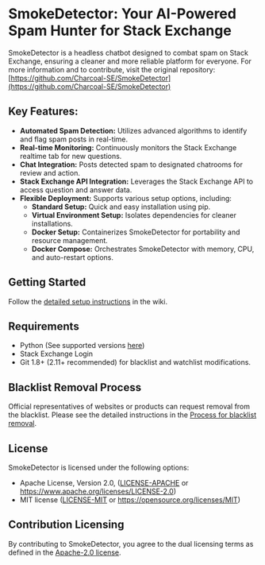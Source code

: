 # SmokeDetector: Your AI-Powered Spam Hunter for Stack Exchange

SmokeDetector is a headless chatbot designed to combat spam on Stack Exchange, ensuring a cleaner and more reliable platform for everyone. For more information and to contribute, visit the original repository: [https://github.com/Charcoal-SE/SmokeDetector](https://github.com/Charcoal-SE/SmokeDetector)

## Key Features:

*   **Automated Spam Detection:** Utilizes advanced algorithms to identify and flag spam posts in real-time.
*   **Real-time Monitoring:** Continuously monitors the Stack Exchange realtime tab for new questions.
*   **Chat Integration:** Posts detected spam to designated chatrooms for review and action.
*   **Stack Exchange API Integration:** Leverages the Stack Exchange API to access question and answer data.
*   **Flexible Deployment:** Supports various setup options, including:
    *   **Standard Setup:** Quick and easy installation using pip.
    *   **Virtual Environment Setup:** Isolates dependencies for cleaner installations.
    *   **Docker Setup:** Containerizes SmokeDetector for portability and resource management.
    *   **Docker Compose:** Orchestrates SmokeDetector with memory, CPU, and auto-restart options.

## Getting Started

Follow the [detailed setup instructions](https://charcoal-se.org/smokey/Set-Up-and-Run-SmokeDetector) in the wiki.

## Requirements

*   Python (See supported versions [here](https://devguide.python.org/versions/))
*   Stack Exchange Login
*   Git 1.8+ (2.11+ recommended) for blacklist and watchlist modifications.

## Blacklist Removal Process

Official representatives of websites or products can request removal from the blacklist. Please see the detailed instructions in the [Process for blacklist removal](https://charcoal-se.org/smokey/Process-for-blacklist-removal).

## License

SmokeDetector is licensed under the following options:

*   Apache License, Version 2.0, ([LICENSE-APACHE](LICENSE-APACHE) or <https://www.apache.org/licenses/LICENSE-2.0>)
*   MIT license ([LICENSE-MIT](LICENSE-MIT) or <https://opensource.org/licenses/MIT>)

## Contribution Licensing

By contributing to SmokeDetector, you agree to the dual licensing terms as defined in the [Apache-2.0 license](https://www.apache.org/licenses/LICENSE-2.0).